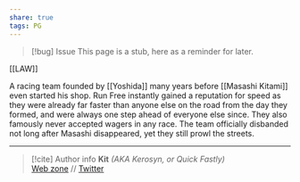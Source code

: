```yaml
---
share: true
tags: PG
---
```

> [!bug] Issue
> This page is a stub, here as a reminder for later.

[[LAW]]

A racing team founded by [[Yoshida]] many years before [[Masashi Kitami]] even started his shop. Run Free instantly gained a reputation for speed as they were already far faster than anyone else on the road from the day they formed, and were always one step ahead of everyone else since. They also famously never accepted wagers in any race. The team officially disbanded not long after Masashi disappeared, yet they still prowl the streets.

-----
> [!cite] Author info
> **Kit** *(AKA Kerosyn, or Quick Fastly)*\
> [Web zone](https://kitabe.link) // [Twitter](https://twitter.com/Kerosyn_)